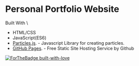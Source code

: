 # Personal Portfolio Website 

Built With \
- HTML/CSS
- JavaScript(ES6)
- [Particles.js](https://github.com/VincentGarreau/particles.js/). - Javascript Library for creating particles.
- [GitHub Pages](https://pages.github.com/). - Free Static Site Hosting Service by Github



[![ForTheBadge built-with-love](http://ForTheBadge.com/images/badges/built-with-love.svg)](https://GitHub.com/Naereen/)
